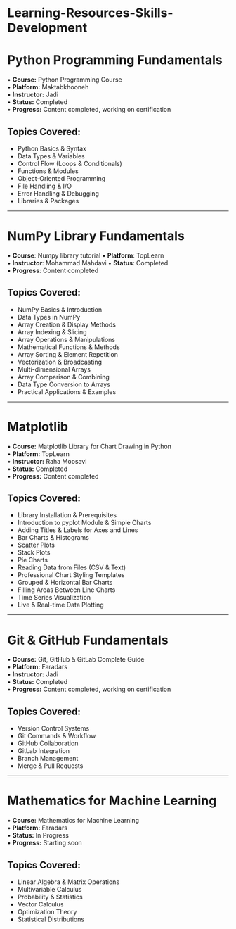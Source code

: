 # Learning-Resources-Skills-Development

# Python Programming Fundamentals

• **Course:** Python Programming Course  
• **Platform:** Maktabkhooneh  
• **Instructor:** Jadi  
• **Status:** Completed  
• **Progress:** Content completed, working on certification

## Topics Covered:
- Python Basics & Syntax
- Data Types & Variables
- Control Flow (Loops & Conditionals)
- Functions & Modules
- Object-Oriented Programming
- File Handling & I/O
- Error Handling & Debugging
- Libraries & Packages

------
# NumPy Library Fundamentals

• **Course**: Numpy library tutorial
• **Platform**: TopLearn  
• **Instructor**: Mohammad Mahdavi
• **Status**: Completed  
• **Progress**: Content completed

## Topics Covered:

- NumPy Basics & Introduction
- Data Types in NumPy
- Array Creation & Display Methods
- Array Indexing & Slicing
- Array Operations & Manipulations
- Mathematical Functions & Methods
- Array Sorting & Element Repetition
- Vectorization & Broadcasting
- Multi-dimensional Arrays
- Array Comparison & Combining
- Data Type Conversion to Arrays
- Practical Applications & Examples
------
# Matplotlib

• **Course:** Matplotlib Library for Chart Drawing in Python  
• **Platform:** TopLearn  
• **Instructor:** Raha Moosavi  
• **Status:** Completed  
• **Progress:** Content completed

## Topics Covered:
- Library Installation & Prerequisites
- Introduction to pyplot Module & Simple Charts
- Adding Titles & Labels for Axes and Lines
- Bar Charts & Histograms
- Scatter Plots
- Stack Plots
- Pie Charts
- Reading Data from Files (CSV & Text)
- Professional Chart Styling Templates
- Grouped & Horizontal Bar Charts
- Filling Areas Between Line Charts
- Time Series Visualization
- Live & Real-time Data Plotting
------
# Git & GitHub Fundamentals

• **Course:** Git, GitHub & GitLab Complete Guide  
• **Platform:** Faradars  
• **Instructor:** Jadi  
• **Status:** Completed  
• **Progress:** Content completed, working on certification

## Topics Covered:
- Version Control Systems
- Git Commands & Workflow
- GitHub Collaboration
- GitLab Integration
- Branch Management
- Merge & Pull Requests

------

# Mathematics for Machine Learning

• **Course:** Mathematics for Machine Learning  
• **Platform:** Faradars  
• **Status:** In Progress  
• **Progress:** Starting soon

## Topics Covered:
- Linear Algebra & Matrix Operations
- Multivariable Calculus
- Probability & Statistics
- Vector Calculus
- Optimization Theory
- Statistical Distributions

